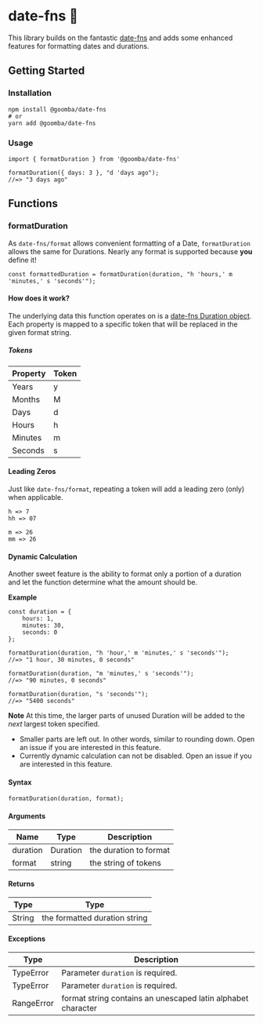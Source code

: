 # date-fns 📅

This library builds on the fantastic [date-fns](https://github.com/date-fns/date-fns) and adds some enhanced features for formatting dates and durations.

## Getting Started

### Installation

```
npm install @goomba/date-fns
# or
yarn add @goomba/date-fns
```

### Usage

```
import { formatDuration } from '@goomba/date-fns'

formatDuration({ days: 3 }, "d 'days ago");
//=> "3 days ago"
```

## Functions

### formatDuration

As `date-fns/format` allows convenient formatting of a Date, `formatDuration` allows the same for Durations. Nearly any format is supported because **you** define it!

```
const formattedDuration = formatDuration(duration, "h 'hours,' m 'minutes,' s 'seconds'");
```

#### How does it work?

The underlying data this function operates on is a <a href="https://date-fns.org/v2.16.1/docs/Duration" target="_blank">date-fns Duration object</a>. Each property is mapped to a specific token that will be replaced in the given format string.

##### Tokens

| Property | Token |
| -------- | ----- |
| Years    | y     |
| Months   | M     |
| Days     | d     |
| Hours    | h     |
| Minutes  | m     |
| Seconds  | s     |

#### Leading Zeros

Just like `date-fns/format`, repeating a token will add a leading zero (only) when applicable.

```
h => 7
hh => 07

m => 26
mm => 26
```

#### Dynamic Calculation

Another sweet feature is the ability to format only a portion of a duration and let the function determine what the amount should be.

**Example**

```
const duration = {
	hours: 1,
	minutes: 30,
	seconds: 0
};

formatDuration(duration, "h 'hour,' m 'minutes,' s 'seconds'");
//=> "1 hour, 30 minutes, 0 seconds"

formatDuration(duration, "m 'minutes,' s 'seconds'");
//=> "90 minutes, 0 seconds"

formatDuration(duration, "s 'seconds'");
//=> "5400 seconds"
```

**Note**
At this time, the larger parts of unused Duration will be added to the _next_ largest token specified.

- Smaller parts are left out. In other words, similar to rounding down. Open an issue if you are interested in this feature.
- Currently dynamic calculation can not be disabled. Open an issue if you are interested in this feature.

#### Syntax

```
formatDuration(duration, format);
```

#### Arguments

| Name     | Type     | Description            |
| -------- | -------- | ---------------------- |
| duration | Duration | the duration to format |
| format   | string   | the string of tokens   |

#### Returns

| Type   | Type                          |
| ------ | ----------------------------- |
| String | the formatted duration string |

#### Exceptions

| Type       | Description                                                  |
| ---------- | ------------------------------------------------------------ |
| TypeError  | Parameter `duration` is required.                            |
| TypeError  | Parameter `duration` is required.                            |
| RangeError | format string contains an unescaped latin alphabet character |
